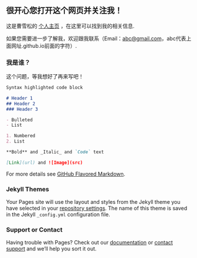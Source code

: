 ## 很开心您打开这个网页并关注我！

这是曹雪松的 [个人主页](https://cedarcao.github.io) ，在这里可以找到我的相关信息.

如果您需要进一步了解我，欢迎跟我联系（Email：abc@gmail.com，abc代表上面网址.github.io前面的字符）.

### 我是谁？

这个问题，等我想好了再来写吧！

```markdown
Syntax highlighted code block

# Header 1
## Header 2
### Header 3

- Bulleted
- List

1. Numbered
2. List

**Bold** and _Italic_ and `Code` text

[Link](url) and ![Image](src)
```

For more details see [GitHub Flavored Markdown](https://guides.github.com/features/mastering-markdown/).

### Jekyll Themes

Your Pages site will use the layout and styles from the Jekyll theme you have selected in your [repository settings](https://github.com/cedarcao/cedar.github.io/settings). The name of this theme is saved in the Jekyll `_config.yml` configuration file.

### Support or Contact

Having trouble with Pages? Check out our [documentation](https://help.github.com/categories/github-pages-basics/) or [contact support](https://github.com/contact) and we’ll help you sort it out.
